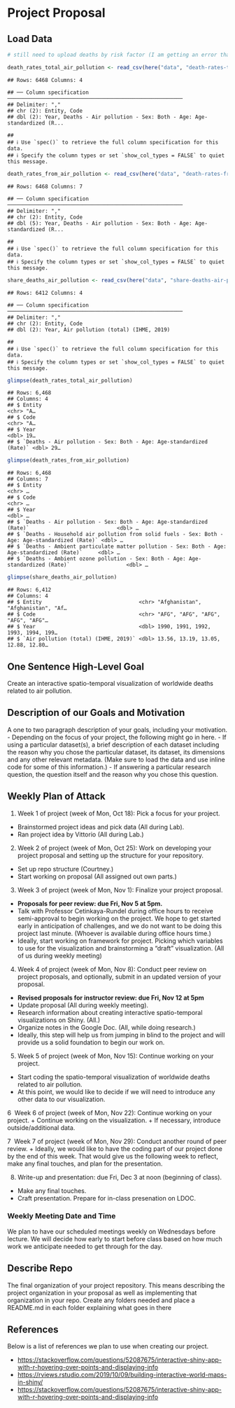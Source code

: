 Project Proposal
================

## Load Data

``` r
# still need to upload deaths by risk factor (I am getting an error that says "Unexpected Response from Server, probably because the file is large)

death_rates_total_air_pollution <- read_csv(here("data", "death-rates-total-air-pollution.csv"))
```

    ## Rows: 6468 Columns: 4

    ## ── Column specification ────────────────────────────────────────────────────────
    ## Delimiter: ","
    ## chr (2): Entity, Code
    ## dbl (2): Year, Deaths - Air pollution - Sex: Both - Age: Age-standardized (R...

    ## 
    ## ℹ Use `spec()` to retrieve the full column specification for this data.
    ## ℹ Specify the column types or set `show_col_types = FALSE` to quiet this message.

``` r
death_rates_from_air_pollution <- read_csv(here("data", "death-rates-from-air-pollution.csv"))
```

    ## Rows: 6468 Columns: 7

    ## ── Column specification ────────────────────────────────────────────────────────
    ## Delimiter: ","
    ## chr (2): Entity, Code
    ## dbl (5): Year, Deaths - Air pollution - Sex: Both - Age: Age-standardized (R...

    ## 
    ## ℹ Use `spec()` to retrieve the full column specification for this data.
    ## ℹ Specify the column types or set `show_col_types = FALSE` to quiet this message.

``` r
share_deaths_air_pollution <- read_csv(here("data", "share-deaths-air-pollution.csv"))
```

    ## Rows: 6412 Columns: 4

    ## ── Column specification ────────────────────────────────────────────────────────
    ## Delimiter: ","
    ## chr (2): Entity, Code
    ## dbl (2): Year, Air pollution (total) (IHME, 2019)

    ## 
    ## ℹ Use `spec()` to retrieve the full column specification for this data.
    ## ℹ Specify the column types or set `show_col_types = FALSE` to quiet this message.

``` r
glimpse(death_rates_total_air_pollution)
```

    ## Rows: 6,468
    ## Columns: 4
    ## $ Entity                                                              <chr> "A…
    ## $ Code                                                                <chr> "A…
    ## $ Year                                                                <dbl> 19…
    ## $ `Deaths - Air pollution - Sex: Both - Age: Age-standardized (Rate)` <dbl> 29…

``` r
glimpse(death_rates_from_air_pollution)
```

    ## Rows: 6,468
    ## Columns: 7
    ## $ Entity                                                                                         <chr> …
    ## $ Code                                                                                           <chr> …
    ## $ Year                                                                                           <dbl> …
    ## $ `Deaths - Air pollution - Sex: Both - Age: Age-standardized (Rate)`                            <dbl> …
    ## $ `Deaths - Household air pollution from solid fuels - Sex: Both - Age: Age-standardized (Rate)` <dbl> …
    ## $ `Deaths - Ambient particulate matter pollution - Sex: Both - Age: Age-standardized (Rate)`     <dbl> …
    ## $ `Deaths - Ambient ozone pollution - Sex: Both - Age: Age-standardized (Rate)`                  <dbl> …

``` r
glimpse(share_deaths_air_pollution)
```

    ## Rows: 6,412
    ## Columns: 4
    ## $ Entity                               <chr> "Afghanistan", "Afghanistan", "Af…
    ## $ Code                                 <chr> "AFG", "AFG", "AFG", "AFG", "AFG"…
    ## $ Year                                 <dbl> 1990, 1991, 1992, 1993, 1994, 199…
    ## $ `Air pollution (total) (IHME, 2019)` <dbl> 13.56, 13.19, 13.05, 12.88, 12.80…

## One Sentence High-Level Goal

Create an interactive spatio-temporal visualization of worldwide deaths
related to air pollution.

## Description of our Goals and Motivation

A one to two paragraph description of your goals, including your
motivation. - Depending on the focus of your project, the following
might go in here. - If using a particular dataset(s), a brief
description of each dataset including the reason why you chose the
particular dataset, its dataset, its dimensions and any other relevant
metadata. (Make sure to load the data and use inline code for some of
this information.) - If answering a particular research question, the
question itself and the reason why you chose this question.

## Weekly Plan of Attack

1.  Week 1 of project (week of Mon, Oct 18): Pick a focus for your
    project.

-   Brainstormed project ideas and pick data (All during Lab).
-   Ran project idea by Vittorio (All during Lab.)

2.  Week 2 of project (week of Mon, Oct 25): Work on developing your
    project proposal and setting up the structure for your repository.

-   Set up repo structure (Courtney.)
-   Start working on proposal (All assigned out own parts.)

3.  Week 3 of project (week of Mon, Nov 1): Finalize your project
    proposal.

-   **Proposals for peer review: due Fri, Nov 5 at 5pm.**
-   Talk with Professor Cetinkaya-Rundel during office hours to receive
    semi-approval to begin working on the project. We hope to get
    started early in anticipation of challenges, and we do not want to
    be doing this project last minute. (Whoever is available during
    office hours time.)
-   Ideally, start working on framework for project. Picking which
    variables to use for the visualization and brainstorming a “draft”
    visualization. (All of us during weekly meeting)

4.  Week 4 of project (week of Mon, Nov 8): Conduct peer review on
    project proposals, and optionally, submit in an updated version of
    your proposal.

-   **Revised proposals for instructor review: due Fri, Nov 12 at 5pm**
-   Update proposal (All during weekly meeting).
-   Research information about creating interactive spatio-temporal
    visualizations on Shiny. (All.)
-   Organize notes in the Google Doc. (All, while doing research.)
-   Ideally, this step will help us from jumping in blind to the project
    and will provide us a solid foundation to begin our work on.

5.  Week 5 of project (week of Mon, Nov 15): Continue working on your
    project.

-   Start coding the spatio-temporal visualization of worldwide deaths
    related to air pollution.
-   At this point, we would like to decide if we will need to introduce
    any other data to our visualization.

6  Week 6 of project (week of Mon, Nov 22): Continue working on your
project. + Continue working on the visualization. + If necessary,
introduce outside/additional data.

7  Week 7 of project (week of Mon, Nov 29): Conduct another round of
peer review. + Ideally, we would like to have the coding part of our
project done by the end of this week. That would give us the following
week to reflect, make any final touches, and plan for the presentation.

8.  Write-up and presentation: due Fri, Dec 3 at noon (beginning of
    class).

-   Make any final touches.
-   Craft presentation. Prepare for in-class presenation on LDOC.

### Weekly Meeting Date and Time

We plan to have our scheduled meetings weekly on Wednesdays before
lecture. We will decide how early to start before class based on how
much work we anticipate needed to get through for the day.

## Describe Repo

The final organization of your project repository. This means describing
the project organization in your proposal as well as implementing that
organization in your repo. Create any folders needed and place a
README.md in each folder explaining what goes in there

## References

Below is a list of references we plan to use when creating our project.

-   <https://stackoverflow.com/questions/52087675/interactive-shiny-app-with-r-hovering-over-points-and-displaying-info>
-   <https://rviews.rstudio.com/2019/10/09/building-interactive-world-maps-in-shiny/>
-   <https://stackoverflow.com/questions/52087675/interactive-shiny-app-with-r-hovering-over-points-and-displaying-info>
